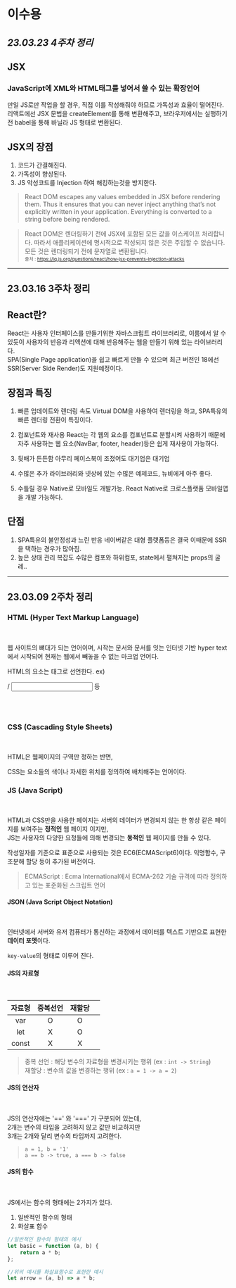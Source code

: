 # **이수용**
## ***23.03.23 4주차 정리***

## **JSX**
### JavaScript에 XML와 HTML태그를 넣어서 쓸 수 있는 확장언어

만일 JS로만 작업을 할 경우, 직접 이를 작성해줘야 하므로 가독성과 효율이 떨어진다.  
리액트에선 JSX 문법을 createElement를 통해 변환해주고, 브라우저에서는 실행하기전 babel을 통해 바닐라 JS  형태로 변환된다.  

 ## **JSX의 장점** 
1. 코드가 간결해진다. 
2. 가독성이 향상된다.
3. JS 악성코드를 Injection 하여 해킹하는것을 방지한다.

> React DOM escapes any values embedded in JSX before rendering them. Thus it ensures that you can never inject anything that’s not explicitly written in your application. Everything is converted to a string before being rendered.  

>React DOM은 렌더링하기 전에 JSX에 포함된 모든 값을 이스케이프 처리합니다. 따라서 애플리케이션에 명시적으로 작성되지 않은 것은 주입할 수 없습니다. 모든 것은 렌더링되기 전에 문자열로 변환됩니다.  
<span style="font-size:75%">출처 : https://iq.js.org/questions/react/how-jsx-prevents-injection-attacks</span>

 

<hr/>

## 23.03.16 3주차 정리

## React란?

React는 사용자 인터페이스를 만들기위한 자바스크립트 라이브러리로, 이름에서 알 수 있듯이 사용자의 반응과 리액션에 대해 반응해주는 웹을 만들기 위해 있는 라이브러리다.  
SPA(Single Page application)을 쉽고 빠르게 만들 수 있으며 최근 버전인 18에선 SSR(Server Side Render)도 지원예정이다.

## 장점과 특징
1. 빠른 업데이트와 렌더링 속도
Virtual DOM을 사용하여 렌더링을 하고, SPA특유의 빠른 렌더링 전환이 특징이다.

2. 컴포넌트와 재사용
React는 각 웹의 요소를 컴포넌트로 분할시켜 사용하기 때문에 자주 사용하는 웹 요소(NavBar, footer, header)등은 쉽게 재사용이 가능하다.

3. 뒷배가 든든함
아무리 페이스북이 조졌어도 대기업은 대기업

4. 수많은 추가 라이브러리와 넷상에 있는 수많은 예제코드, 뉴비에게 아주 좋다.

5. 수틀릴 경우 Native로 모바일도 개발가능.
React Native로 크로스플랫폼 모바일앱을 개발 가능하다.

## 단점
1. SPA특유의 불안정성과 느린 반응
네이버같은 대형 플랫폼등은 결국 이때문에 SSR을 택하는 경우가 많아짐.
2. 높은 상태 관리 복잡도
수많은 컴포와 하위컴포, state에서 펼쳐지는 props의 굴레..


<hr/>

## 23.03.09 2주차 정리

### HTML (Hyper Text Markup Language)
<br/>

웹 사이트의 뼈대가 되는 언어이며, 시작는 문서와 문서를 잇는 인터넷 기반 hyper text에서 시작되어 현재는 웹에서 빼놓을 수 없는 마크업 언어다. <br/>

HTML의 요소는 태그로 선언한다. ex) <div> / <input> 등 <br/><br/>

<br/>

### CSS (Cascading Style Sheets)
<br/>

HTML은 웹페이지의 구역만 정하는 반면, <br/>

CSS는 요소들의 색이나 자세한 위치를 정의하여 배치해주는 언어이다. <br/>

### JS (Java Script)
<br/>

HTML과 CSS만을 사용한 페이지는 서버의 데이터가 변경되지 않는 한 항상 같은 페이지를 보여주는 **정적인** 웹 페이지 이지만, <br/>
JS는 사용자의 다양한 요청들에 의해 변경되는 **동적인** 웹 페이지를 만들 수 있다.

작성일자를 기준으로 표준으로 사용되는 것은 EC6(ECMAScript6)이다. 익명함수, 구조분해 할당 등이 추가된 버전이다.<br/>

> ECMAScript : Ecma International에서 ECMA-262 기술 규격에 따라 정의하고 있는 표준화된 스크립트 언어 <br/>

#### JSON (Java Script Object Notation)
<br/>

인터넷에서 서버와 유저 컴퓨터가 통신하는 과정에서 데이터를 텍스트 기반으로 표현한 **데이터 포멧**이다. <br/>

`key-value`의 형태로 이루어 진다. <br/>

#### JS의 자료형
<br/>

|자료형|중복선언|재할당| <br/>
|:-:|:-:|:-:|:-:|
|var|O|O|
|let|X|O|
|const|X|X| <br/>

> 중복 선언 : 해당 변수의 자료형을 변경시키는 행위 (ex : `int -> String`)<br/>
재할당 : 변수의 값을 변경하는 행위 (ex : `a = 1 -> a = 2`) <br/>

#### JS의 연산자
<br/>

JS의 연산자에는 '==' 와 '===' 가 구분되어 있는데, <br/>
2개는 변수의 타입을 고려하지 않고 값만 비교하지만 <br/>
3개는 2개와 달리 변수의 타입까지 고려한다. <br/>

>`a = 1, b = '1'` <br/>
`a == b -> true, a === b -> false`

#### JS의 함수
<br/>

JS에서는 함수의 형태에는 2가지가 있다. <br/>

1. 일반적인 함수의 형태 <br/>
2. 화살표 함수 <br/>

``` JavaScript
//일반적인 함수의 형태의 예시
let basic = function (a, b) {
    return a * b;
};

//위의 예시를 화살표함수로 표현한 예시
let arrow = (a, b) => a * b;
```
